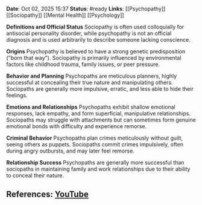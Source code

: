 **Date**: Oct 02, 2025 15:37
**Status**: #ready 
**Links**:  [[Psychopathy]] [[Sociopathy]] [[Mental Health]] [[Psychology]]

**Definitions and Official Status**
Sociopathy is often used colloquially for antisocial personality disorder, while psychopathy is not an official diagnosis and is used arbitrarily to describe someone lacking conscience.

**Origins**
Psychopathy is believed to have a strong genetic predisposition ("born that way"). Sociopathy is primarily influenced by environmental factors like childhood trauma, family issues, or peer pressure.

**Behavior and Planning**
Psychopaths are meticulous planners, highly successful at concealing their true nature and manipulating others. Sociopaths are generally more impulsive, erratic, and less able to hide their feelings.

**Emotions and Relationships**
Psychopaths exhibit shallow emotional responses, lack empathy, and form superficial, manipulative relationships. Sociopaths may struggle with attachments but can sometimes form genuine emotional bonds with difficulty and experience remorse.

**Criminal Behavior**
Psychopaths plan crimes meticulously without guilt, seeing others as puppets. Sociopaths commit crimes impulsively, often during angry outbursts, and may later feel remorse.

**Relationship Success**
Psychopaths are generally more successful than sociopaths in maintaining family and work relationships due to their ability to conceal their nature.

## References: [YouTube](https://www.youtube.com/watch?v=IHqv8fsWmJM)
